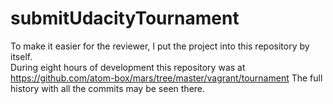 # submitUdacityTournament
To make it easier for the reviewer, I put the project into this repository by itself.  
During eight hours of development this repository was 
at https://github.com/atom-box/mars/tree/master/vagrant/tournament
The full history with all the commits may be seen there.  
